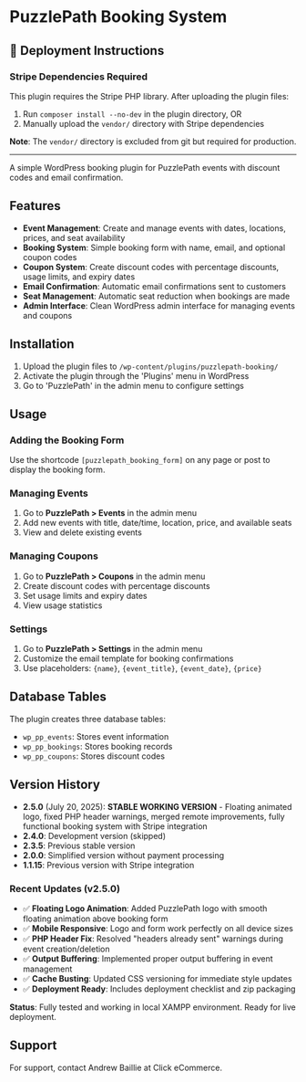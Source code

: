 # PuzzlePath Booking System

## 🚀 Deployment Instructions

### Stripe Dependencies Required
This plugin requires the Stripe PHP library. After uploading the plugin files:

1. Run `composer install --no-dev` in the plugin directory, OR
2. Manually upload the `vendor/` directory with Stripe dependencies

**Note**: The `vendor/` directory is excluded from git but required for production.

---

A simple WordPress booking plugin for PuzzlePath events with discount codes and email confirmation.

## Features

- **Event Management**: Create and manage events with dates, locations, prices, and seat availability
- **Booking System**: Simple booking form with name, email, and optional coupon codes
- **Coupon System**: Create discount codes with percentage discounts, usage limits, and expiry dates
- **Email Confirmation**: Automatic email confirmations sent to customers
- **Seat Management**: Automatic seat reduction when bookings are made
- **Admin Interface**: Clean WordPress admin interface for managing events and coupons

## Installation

1. Upload the plugin files to `/wp-content/plugins/puzzlepath-booking/`
2. Activate the plugin through the 'Plugins' menu in WordPress
3. Go to 'PuzzlePath' in the admin menu to configure settings

## Usage

### Adding the Booking Form

Use the shortcode `[puzzlepath_booking_form]` on any page or post to display the booking form.

### Managing Events

1. Go to **PuzzlePath > Events** in the admin menu
2. Add new events with title, date/time, location, price, and available seats
3. View and delete existing events

### Managing Coupons

1. Go to **PuzzlePath > Coupons** in the admin menu
2. Create discount codes with percentage discounts
3. Set usage limits and expiry dates
4. View usage statistics

### Settings

1. Go to **PuzzlePath > Settings** in the admin menu
2. Customize the email template for booking confirmations
3. Use placeholders: `{name}`, `{event_title}`, `{event_date}`, `{price}`

## Database Tables

The plugin creates three database tables:

- `wp_pp_events`: Stores event information
- `wp_pp_bookings`: Stores booking records
- `wp_pp_coupons`: Stores discount codes

## Version History

- **2.5.0** (July 20, 2025): **STABLE WORKING VERSION** - Floating animated logo, fixed PHP header warnings, merged remote improvements, fully functional booking system with Stripe integration
- **2.4.0**: Development version (skipped)
- **2.3.5**: Previous stable version
- **2.0.0**: Simplified version without payment processing
- **1.1.15**: Previous version with Stripe integration

### Recent Updates (v2.5.0)

- ✅ **Floating Logo Animation**: Added PuzzlePath logo with smooth floating animation above booking form
- ✅ **Mobile Responsive**: Logo and form work perfectly on all device sizes
- ✅ **PHP Header Fix**: Resolved "headers already sent" warnings during event creation/deletion
- ✅ **Output Buffering**: Implemented proper output buffering in event management
- ✅ **Cache Busting**: Updated CSS versioning for immediate style updates
- ✅ **Deployment Ready**: Includes deployment checklist and zip packaging

**Status**: Fully tested and working in local XAMPP environment. Ready for live deployment.

## Support

For support, contact Andrew Baillie at Click eCommerce. 